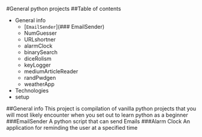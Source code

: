 #General python projects
##Table of contents
- General info
	- [`EmailSender`](### EmailSender)
	- NumGuesser
	- URLshortner
	- alarmClock
	- binarySearch
	- diceRolism
	- keyLogger
	- mediumArticleReader
	- randPwdgen
	- weatherApp
- Technologies
- setup


##General info
This project is compilation of vanilla python projects that you will most likely encounter when you set out to learn python as a beginner
###EmailSender
A python script that can send Emails 
###Alarm Clock
An application for reminding the user at a specified time
